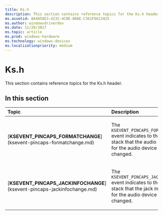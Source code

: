 ```yaml
---
title: Ks.h
description: This section contains reference topics for the Ks.h header.
ms.assetid: 8A4058E3-4232-4C0E-80AE-C361F6613425
ms.author: windowsdriverdev
ms.date: 11/28/2017
ms.topic: article
ms.prod: windows-hardware
ms.technology: windows-devices
ms.localizationpriority: medium
---
```


# Ks.h


This section contains reference topics for the Ks.h header.

## <span id="in_this_section"></span>In this section


<table>
<colgroup>
<col width="50%" />
<col width="50%" />
</colgroup>
<thead>
<tr class="header">
<th align="left">Topic</th>
<th align="left">Description</th>
</tr>
</thead>
<tbody>
<tr class="odd">
<td align="left"><p>[<strong>KSEVENT_PINCAPS_FORMATCHANGE</strong>](ksevent-pincaps-formatchange.md)</p></td>
<td align="left"><p>The <code>KSEVENT_PINCAPS_FORMATCHANGE</code> event indicates to the audio stack that the audio data format for the audio device has changed.</p></td>
</tr>
<tr class="even">
<td align="left"><p>[<strong>KSEVENT_PINCAPS_JACKINFOCHANGE</strong>](ksevent-pincaps-jackinfochange.md)</p></td>
<td align="left"><p>The <code>KSEVENT_PINCAPS_JACKINFOCHANGE</code> event indicates to the audio stack that the jack information for the audio device has changed.</p></td>
</tr>
</tbody>
</table>

 

 

 





